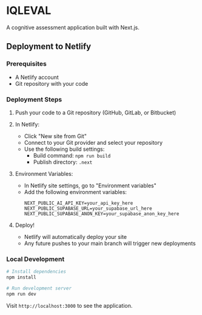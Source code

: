 # IQLEVAL

A cognitive assessment application built with Next.js.

## Deployment to Netlify

### Prerequisites

- A Netlify account
- Git repository with your code

### Deployment Steps

1. Push your code to a Git repository (GitHub, GitLab, or Bitbucket)

2. In Netlify:
   - Click "New site from Git"
   - Connect to your Git provider and select your repository
   - Use the following build settings:
     - Build command: `npm run build`
     - Publish directory: `.next`

3. Environment Variables:
   - In Netlify site settings, go to "Environment variables"
   - Add the following environment variables:
     ```
     NEXT_PUBLIC_AI_API_KEY=your_api_key_here
     NEXT_PUBLIC_SUPABASE_URL=your_supabase_url_here
     NEXT_PUBLIC_SUPABASE_ANON_KEY=your_supabase_anon_key_here
     ```

4. Deploy!
   - Netlify will automatically deploy your site
   - Any future pushes to your main branch will trigger new deployments

### Local Development

```bash
# Install dependencies
npm install

# Run development server
npm run dev
```

Visit `http://localhost:3000` to see the application. 